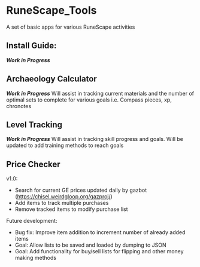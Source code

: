 # RuneScape_Tools
A set of basic apps for various RuneScape activities

## Install Guide:
***Work in Progress***

## Archaeology Calculator
***Work in Progress***
Will assist in tracking current materials and the number of optimal sets to complete for various goals
i.e. Compass pieces, xp, chronotes

## Level Tracking
***Work in Progress***
Will assist in tracking skill progress and goals. Will be updated to add training methods to reach goals

## Price Checker
v1.0: 
- Search for current GE prices updated daily by gazbot (https://chisel.weirdgloop.org/gazproj/)
- Add items to track multiple purchases
- Remove tracked items to modify purchase list

Future development:
- Bug fix: Improve item addition to increment number of already added items
- Goal: Allow lists to be saved and loaded by dumping to JSON
- Goal: Add functionality for buy/sell lists for flipping and other money making methods
